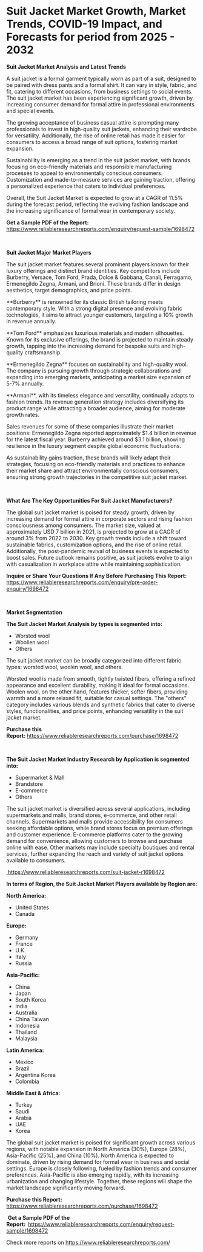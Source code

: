 <p><h1>Suit Jacket Market Growth, Market Trends, COVID-19 Impact, and Forecasts for period from 2025 - 2032</h1></p><p><strong>Suit Jacket Market Analysis and Latest Trends</strong></p>
<p><p>A suit jacket is a formal garment typically worn as part of a suit, designed to be paired with dress pants and a formal shirt. It can vary in style, fabric, and fit, catering to different occasions, from business settings to social events. The suit jacket market has been experiencing significant growth, driven by increasing consumer demand for formal attire in professional environments and special events. </p><p>The growing acceptance of business casual attire is prompting many professionals to invest in high-quality suit jackets, enhancing their wardrobe for versatility. Additionally, the rise of online retail has made it easier for consumers to access a broad range of suit options, fostering market expansion. </p><p>Sustainability is emerging as a trend in the suit jacket market, with brands focusing on eco-friendly materials and responsible manufacturing processes to appeal to environmentally conscious consumers. Customization and made-to-measure services are gaining traction, offering a personalized experience that caters to individual preferences. </p><p>Overall, the Suit Jacket Market is expected to grow at a CAGR of 11.5% during the forecast period, reflecting the evolving fashion landscape and the increasing significance of formal wear in contemporary society.</p></p>
<p><strong>Get a Sample PDF of the Report:&nbsp;</strong> <a href="https://www.reliableresearchreports.com/enquiry/request-sample/1698472?utm_campaign=2263&utm_medium=2&utm_source=Github&utm_content=ia&utm_term=07022025&utm_id=suit-jacket">https://www.reliableresearchreports.com/enquiry/request-sample/1698472</a></p>
<p>&nbsp;</p>
<p><strong>Suit Jacket Major Market Players</strong></p>
<p><p>The suit jacket market features several prominent players known for their luxury offerings and distinct brand identities. Key competitors include Burberry, Versace, Tom Ford, Prada, Dolce & Gabbana, Canali, Ferragamo, Ermenegildo Zegna, Armani, and Brioni. These brands differ in design aesthetics, target demographics, and price points.</p><p>**Burberry** is renowned for its classic British tailoring meets contemporary style. With a strong digital presence and evolving fabric technologies, it aims to attract younger customers, targeting a 10% growth in revenue annually.</p><p>**Tom Ford** emphasizes luxurious materials and modern silhouettes. Known for its exclusive offerings, the brand is projected to maintain steady growth, tapping into the increasing demand for bespoke suits and high-quality craftsmanship.</p><p>**Ermenegildo Zegna** focuses on sustainability and high-quality wool. The company is pursuing growth through strategic collaborations and expanding into emerging markets, anticipating a market size expansion of 5-7% annually.</p><p>**Armani**, with its timeless elegance and versatility, continually adapts to fashion trends. Its revenue generation strategy includes diversifying its product range while attracting a broader audience, aiming for moderate growth rates.</p><p>Sales revenues for some of these companies illustrate their market positions: Ermenegildo Zegna reported approximately $1.4 billion in revenue for the latest fiscal year. Burberry achieved around $3.1 billion, showing resilience in the luxury segment despite global economic fluctuations. </p><p>As sustainability gains traction, these brands will likely adapt their strategies, focusing on eco-friendly materials and practices to enhance their market share and attract environmentally conscious consumers, ensuring strong growth trajectories in the competitive suit jacket market.</p></p>
<p>&nbsp;</p>
<p><strong>What Are The Key Opportunities For Suit Jacket Manufacturers?</strong></p>
<p><p>The global suit jacket market is poised for steady growth, driven by increasing demand for formal attire in corporate sectors and rising fashion consciousness among consumers. The market size, valued at approximately USD 7 billion in 2021, is projected to grow at a CAGR of around 3% from 2022 to 2030. Key growth trends include a shift toward sustainable fabrics, customization options, and the rise of online retail. Additionally, the post-pandemic revival of business events is expected to boost sales. Future outlook remains positive, as suit jackets evolve to align with casualization in workplace attire while maintaining sophistication.</p></p>
<p><strong>Inquire or Share Your Questions If Any Before Purchasing This Report:</strong> <a href="https://www.reliableresearchreports.com/enquiry/pre-order-enquiry/1698472?utm_campaign=2263&utm_medium=2&utm_source=Github&utm_content=ia&utm_term=07022025&utm_id=suit-jacket">https://www.reliableresearchreports.com/enquiry/pre-order-enquiry/1698472</a></p>
<p>&nbsp;</p>
<p><strong>Market Segmentation</strong></p>
<p><strong>The Suit Jacket Market Analysis by types is segmented into:</strong></p>
<p><ul><li>Worsted wool</li><li>Woollen wool</li><li>Others</li></ul></p>
<p><p>The suit jacket market can be broadly categorized into different fabric types: worsted wool, woolen wool, and others. </p><p>Worsted wool is made from smooth, tightly twisted fibers, offering a refined appearance and excellent durability, making it ideal for formal occasions. Woolen wool, on the other hand, features thicker, softer fibers, providing warmth and a more relaxed fit, suitable for casual settings. The "others" category includes various blends and synthetic fabrics that cater to diverse styles, functionalities, and price points, enhancing versatility in the suit jacket market.</p></p>
<p><strong>Purchase this Report:&nbsp;</strong><a href="https://www.reliableresearchreports.com/purchase/1698472?utm_campaign=2263&utm_medium=2&utm_source=Github&utm_content=ia&utm_term=07022025&utm_id=suit-jacket">https://www.reliableresearchreports.com/purchase/1698472</a></p>
<p>&nbsp;</p>
<p><strong>The Suit Jacket Market Industry Research by Application is segmented into:</strong></p>
<p><ul><li>Supermarket & Mall</li><li>Brandstore</li><li>E-commerce</li><li>Others</li></ul></p>
<p><p>The suit jacket market is diversified across several applications, including supermarkets and malls, brand stores, e-commerce, and other retail channels. Supermarkets and malls provide accessibility for consumers seeking affordable options, while brand stores focus on premium offerings and customer experience. E-commerce platforms cater to the growing demand for convenience, allowing customers to browse and purchase online with ease. Other markets may include specialty boutiques and rental services, further expanding the reach and variety of suit jacket options available to consumers.</p></p>
<p><a href="https://www.reliableresearchreports.com/suit-jacket-r1698472?utm_campaign=2263&utm_medium=2&utm_source=Github&utm_content=ia&utm_term=07022025&utm_id=suit-jacket">&nbsp;https://www.reliableresearchreports.com/suit-jacket-r1698472</a></p>
<p><strong>In terms of Region, the Suit Jacket Market Players available by Region are:</strong></p>
<p>
    <p> <strong> North America: </strong>
        <ul>
            <li>United States</li>
            <li>Canada</li>
        </ul>
        </p> 
    <p> <strong> Europe: </strong>
        <ul>
            <li>Germany</li>
            <li>France</li>
            <li>U.K.</li>
            <li>Italy</li>
            <li>Russia</li>
        </ul>
        </p> 
    <p> <strong> Asia-Pacific: </strong>
        <ul>
            <li>China</li>
            <li>Japan</li>
            <li>South Korea</li>
            <li>India</li>
            <li>Australia</li>
            <li>China Taiwan</li>
            <li>Indonesia</li>
            <li>Thailand</li>
            <li>Malaysia</li>
        </ul>
        </p> 
    <p> <strong> Latin America: </strong>
        <ul>
            <li>Mexico</li>
            <li>Brazil</li>
            <li>Argentina Korea</li>
            <li>Colombia</li>
        </ul>
        </p> 
    <p> <strong> Middle East & Africa: </strong>
        <ul>
            <li>Turkey</li>
            <li>Saudi</li>
            <li>Arabia</li>
            <li>UAE</li>
            <li>Korea</li>
        </ul>
    </p>
    </p>
<p><p>The global suit jacket market is poised for significant growth across various regions, with notable expansion in North America (30%), Europe (28%), Asia-Pacific (25%), and China (10%). North America is expected to dominate, driven by rising demand for formal wear in business and social settings. Europe is closely following, fueled by fashion trends and consumer preferences. Asia-Pacific is also emerging rapidly, with its increasing urbanization and changing lifestyle. Together, these regions will shape the market landscape significantly moving forward.</p></p>
<p><strong>Purchase this Report: </strong><a href="https://www.reliableresearchreports.com/purchase/1698472?utm_campaign=2263&utm_medium=2&utm_source=Github&utm_content=ia&utm_term=07022025&utm_id=suit-jacket">https://www.reliableresearchreports.com/purchase/1698472</a></p>
<p>&nbsp;<strong>Get a Sample PDF of the Report:&nbsp;&nbsp;</strong><a href="https://www.reliableresearchreports.com/enquiry/request-sample/1698472?utm_campaign=2263&utm_medium=2&utm_source=Github&utm_content=ia&utm_term=07022025&utm_id=suit-jacket">https://www.reliableresearchreports.com/enquiry/request-sample/1698472</a></p>
<p><strong></strong></p>
<p>Check more reports on <a href="https://www.reliableresearchreports.com/?utm_campaign=2263&utm_medium=2&utm_source=Github&utm_content=ia&utm_term=07022025&utm_id=suit-jacket">https://www.reliableresearchreports.com/</a></p>